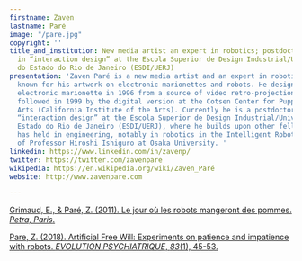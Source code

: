```yaml
---
firstname: Zaven
lastname: Paré
image: "/pare.jpg"
copyright: ''
title_and_institution: New media artist an expert in robotics; postdoctoral fellow
  in “interaction design” at the Escola Superior de Design Industrial/Universidade
  do Estado do Rio de Janeiro (ESDI/UERJ)
presentation: 'Zaven Paré is a new media artist and an expert in robotics, internationally
  known for his artwork on electronic marionettes and robots. He designed his first
  electronic marionette in 1996 from a source of video retro-projection in Canada,
  followed in 1999 by the digital version at the Cotsen Center for Puppetry of Cal
  Arts (California Institute of the Arts). Currently he is a postdoctoral fellow in
  “interaction design” at the Escola Superior de Design Industrial/Universidade do
  Estado do Rio de Janeiro (ESDI/UERJ), where he builds upon other fellowships he
  has held in engineering, notably in robotics in the Intelligent Robotics Laboratory
  of Professor Hiroshi Ishiguro at Osaka University. '
linkedin: https://www.linkedin.com/in/zavenp/
twitter: https://twitter.com/zavenpare
wikipedia: https://en.wikipedia.org/wiki/Zaven_Paré
website: http://www.zavenpare.com

---
```

[Grimaud, E., & Paré, Z. (2011). Le jour où les robots mangeront des pommes. _Petra, Paris_.](https://www.researchgate.net/profile/Zaven-Pare/publication/321020299_Le_jour_ou_les_robots_mangeront_des_pommes_Paris_Petra_2011/links/5a08b99f4585157013a7626a/Le-jour-ou-les-robots-mangeront-des-pommes-Paris-Petra-2011.pdf "Grimaud, E., & Paré, Z. (2011). Le jour où les robots mangeront des pommes. Petra, Paris.")

[Pare, Z. (2018). Artificial Free Will: Experiments on patience and impatience with robots. _EVOLUTION PSYCHIATRIQUE_, _83_(1), 45-53.]()